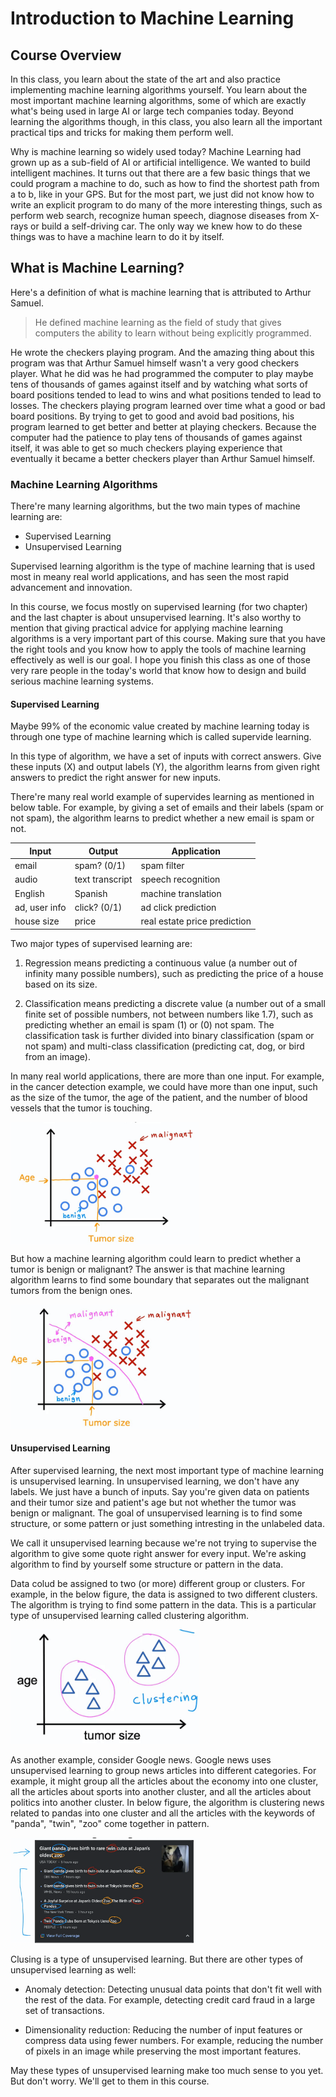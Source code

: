 # Introduction to Machine Learning

## Course Overview

In this class, you learn about the state of the art and also practice implementing machine learning algorithms yourself. You learn about the most important machine learning algorithms, some of which are exactly what's being used in large AI or large tech companies today. Beyond learning the algorithms though, in this class, you also learn all the important practical tips and tricks for making them perform well.

Why is machine learning so widely used today? Machine Learning had grown up as a sub-field of AI or artificial intelligence. We wanted to build intelligent machines. It turns out that there are a few basic things that we could program a machine to do, such as how to find the shortest path from a to b, like in your GPS. But for the most part, we just did not know how to write an explicit program to do many of the more interesting things, such as perform web search, recognize human speech, diagnose diseases from X-rays or build a self-driving car. The only way we knew how to do these things was to have a machine learn to do it by itself.

## What is Machine Learning?

Here's a definition of what is machine learning that is attributed to Arthur Samuel.

> He defined machine learning as the field of study that gives computers the ability to learn without being explicitly programmed.

He wrote the checkers playing program. And the amazing thing about this program was that Arthur Samuel himself wasn't a very good checkers player. What he did was he had programmed the computer to play maybe tens of thousands of games against itself and by watching what sorts of board positions tended to lead to wins and what positions tended to lead to losses. The checkers playing program learned over time what a good or bad board positions. By trying to get to good and avoid bad positions, his program learned to get better and better at playing checkers. Because the computer had the patience to play tens of thousands of games against itself, it was able to get so much checkers playing experience that eventually it became a better checkers player than Arthur Samuel himself.

### Machine Learning Algorithms

There're many learning algorithms, but the two main types of machine learning are:

* Supervised Learning
* Unsupervised Learning

Supervised learning algorithm is the type of machine learning that is used most in meany real world applications, and has seen the most rapid advancement and innovation.

In this course, we focus mostly on supervised learning (for two chapter) and the last chapter is about unsupervised learning. It's also worthy to mention that giving practical advice for applying machine learning algorithms is a very important part of this course. Making sure that you have the right tools and you know how to apply the tools of machine learning effectively as well is our goal. I hope you finish this class as one of those very rare people in the today's world that know how to design and build serious machine learning systems.

#### Supervised Learning

Maybe 99% of the economic value created by machine learning today is through one type of machine learning which is called supervide learning.

In this type of algorithm, we have a set of inputs with correct answers. Give these inputs (X) and output labels (Y), the algorithm learns from given right answers to predict the right answer for new inputs.

There're many real world example of supervides learning as mentioned in below table. For example, by giving a set of emails and their labels (spam or not spam), the algorithm learns to predict whether a new email is spam or not.

Input | Output | Application
---   |---     |---
email | spam? (0/1) | spam filter
audio | text transcript | speech recognition
English | Spanish | machine translation
ad, user info | click? (0/1) | ad click prediction
house size | price | real estate price prediction

Two major types of supervised learning are:

1. Regression means predicting a continuous value (a number out of infinity many possible numbers), such as predicting the price of a house based on its size.

2. Classification means predicting a discrete value (a number out of a small finite set of possible numbers, not between numbers like 1.7), such as predicting whether an email is spam (1) or (0) not spam. The classification task is further divided into binary classification (spam or not spam) and multi-class classification (predicting cat, dog, or bird from an image).

In many real world applications, there are more than one input. For example, in the cancer detection example, we could have more than one input, such as the size of the tumor, the age of the patient, and the number of blood vessels that the tumor is touching.

<img src="./images/introduction/classification-two-inputs.png"  width="60%" align="center">

But how a machine learning algorithm could learn to predict whether a tumor is benign or malignant? The answer is that machine learning algorithm learns to find some boundary that separates out the malignant tumors from the benign ones.

<img src="./images/introduction/how-algorithm-learn.png"  width="60%">

#### Unsupervised Learning

After supervised learning, the next most important type of machine learning is unsupervised learning. In unsupervised learning, we don't have any labels. We just have a bunch of inputs. Say you're given data on patients and their tumor size and patient's age but not whether the tumor was benign or malignant. The goal of unsupervised learning is to find some structure, or some pattern or just something intresting in the unlabeled data.

We call it unsupervised learning because we're not trying to supervise the algorithm to give some quote right answer for every input. We're asking algorithm to find by yourself some structure or pattern in the data.

Data colud be assigned to two (or more) different group or clusters. For example, in the below figure, the data is assigned to two different clusters. The algorithm is trying to find some pattern in the data. This is a particular type of unsupervised learning called clustering algorithm.

<img src="./images/introduction/clustring.png"  width="60%">

As another example, consider Google news. Google news uses unsupervised learning to group news articles into different categories. For example, it might group all the articles about the economy into one cluster, all the articles about sports into another cluster, and all the articles about politics into another cluster. In below figure, the algorithm is clustering news related to pandas into one cluster and all the articles with the keywords of "panda", "twin", "zoo" come together in pattern.

<img src="./images/introduction/google-news.png"  width="60%">

Clusing is a type of unsupervised learning. But there are other types of unsupervised learning as well:

* Anomaly detection: Detecting unusual data points that don't fit well with the rest of the data. For example, detecting credit card fraud in a large set of transactions.

* Dimensionality reduction: Reducing the number of input features or compress data using fewer numbers. For example, reducing the number of pixels in an image while preserving the most important features.

May these types of unsupervised learning make too much sense to you yet. But don't worry. We'll get to them in this course.
